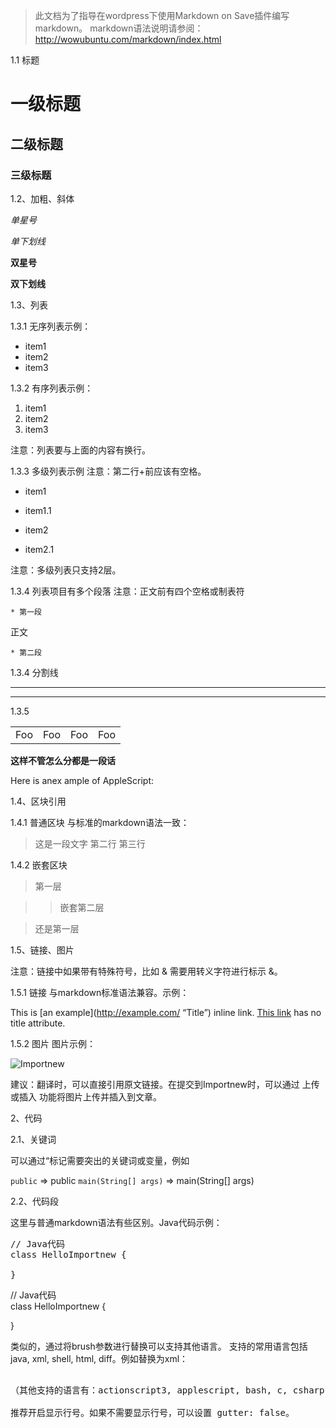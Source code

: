 >此文档为了指导在wordpress下使用Markdown on Save插件编写markdown。
markdown语法说明请参阅：http://wowubuntu.com/markdown/index.html

1.1 标题
# 一级标题
## 二级标题
### 三级标题


1.2、加粗、斜体

*单星号*

_单下划线_

**双星号**

__双下划线__

1.3、列表

1.3.1 无序列表示例：

* item1
* item2
* item3

1.3.2 有序列表示例：

1. item1
1. item2
1. item3

注意：列表要与上面的内容有换行。

1.3.3 多级列表示例
注意：第二行+前应该有空格。

* item1
 + item1.1
* item2
 + item2.1

注意：多级列表只支持2层。

1.3.4 列表项目有多个段落
注意：正文前有四个空格或制表符

    * 第一段

正文

    * 第二段


1.3.4 分割线

***

---

1.3.5

<table>
    <tr>
        <td>Foo</td>
        <td>Foo</td>
        <td>Foo</td>
        <td>Foo</td>
    </tr>
</table>

**这样不管怎么分都是一段话**
<p>Here is anex
 ample of AppleScript:</p>


1.4、区块引用

1.4.1 普通区块
与标准的markdown语法一致：

> 这是一段文字
> 第二行
> 第三行

1.4.2 嵌套区块

> 第一层

>> 嵌套第二层

> 还是第一层


1.5、链接、图片

注意：链接中如果带有特殊符号，比如 & 需要用转义字符进行标示 \&。

1.5.1 链接
与markdown标准语法兼容。示例：

This is [an example](http://example.com/ “Title”) inline link.
[This link](http://example.net/) has no title attribute.

1.5.2 图片
图片示例：

![Importnew](http://www.importnew.com/wp-content/uploads/2012/11/importNew-233×50.jpg)

建议：翻译时，可以直接引用原文链接。在提交到Importnew时，可以通过 上传或插入 功能将图片上传并插入到文章。

2、代码

2.1、关键词

可以通过“标记需要突出的关键词或变量，例如

`public` => public
`main(String[] args)` => main(String[] args)

2.2、代码段

这里与普通markdown语法有些区别。Java代码示例：

<pre class=”brush: java; gutter: true;”>
// Java代码
class HelloImportnew {

}
</pre>

// Java代码   
class HelloImportnew {

}

类似的，通过将brush参数进行替换可以支持其他语言。
支持的常用语言包括java, xml, shell, html, diff。例如替换为xml：

<pre class=”brush: xml; gutter: true;”>

（其他支持的语言有：actionscript3, applescript, bash, c, csharp, cpp, css, coldfusion, delphi, diff, erlang, groovy, html, javafx, javascript, php, pascal, patch, perl, text, powershell, python, ruby, rails, sql, sass, scala, shell, vb, vbnet, xhtml, xml, xslt）。

推荐开启显示行号。如果不需要显示行号，可以设置 gutter: false。
